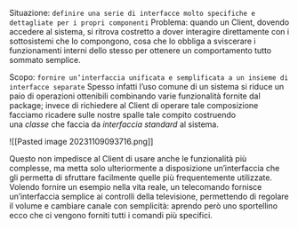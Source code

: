 Situazione: `definire una serie di interfacce molto specifiche e dettagliate per i propri componenti` 
Problema: quando un Client, dovendo accedere al sistema, si ritrova costretto a dover interagire direttamente con i sottosistemi che lo compongono, cosa che lo obbliga a sviscerare i funzionamenti interni dello stesso per ottenere un comportamento tutto sommato semplice.

Scopo: `fornire un’interfaccia unificata e semplificata a un insieme di interfacce separate`
Spesso infatti l’uso comune di un sistema si riduce un paio di operazioni ottenibili combinando varie funzionalità fornite dal package; invece di richiedere al Client di operare tale composizione facciamo ricadere sulle nostre spalle tale compito costruendo una _classe_ che faccia da _interfaccia standard_ al sistema.

![[Pasted image 20231109093716.png]]

Questo non impedisce al Client di usare anche le funzionalità più complesse, ma metta solo ulteriormente a disposizione un’interfaccia che gli permetta di sfruttare facilmente quelle più frequentemente utilizzate. 
Volendo fornire un esempio nella vita reale, un telecomando fornisce un’interfaccia semplice ai controlli della televisione, permettendo di regolare il volume e cambiare canale con semplicità: aprendo però uno sportellino ecco che ci vengono forniti tutti i comandi più specifici.